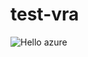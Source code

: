 # test-vra

![Hello azure](https://dev.azure.com/kalrit718/Project%20MOFI/_apis/build/status/kalrit718.test-vra?branchName=master)
